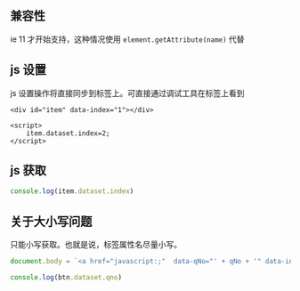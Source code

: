 ## 兼容性

ie 11 才开始支持，这种情况使用 `element.getAttribute(name)` 代替

## js 设置

js 设置操作将直接同步到标签上。可直接通过调试工具在标签上看到

```
<div id="item" data-index="1"></div>

<script>
    item.dataset.index=2;
</script>
```

## js 获取

```js
console.log(item.dataset.index)
```

## 关于大小写问题

只能小写获取。也就是说，标签属性名尽量小写。

```js
document.body = `<a href="javascript:;"  data-qNo="' + qNo + '" data-index="' + i + '">' + qNo + '1</a>`

console.log(btn.dataset.qno)
```

